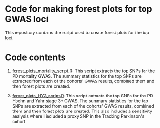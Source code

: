 # Code for making forest plots for top GWAS loci

This repository contains the script used to create forest plots for the top loci.

# Code contents

1. [forest_plots_mortality_script.R](https://github.com/huw-morris-lab/PD-survival-GWAS/blob/main/forest_plots/forest_plots_mortality_script.R): This script extracts the top SNPs for the PD mortality GWAS. The summary statistics for the top SNPs are extracted from each of the cohorts' GWAS results, combined them and then forest plots are created.

2. [forest_plots_HY3_script.R](https://github.com/huw-morris-lab/PD-survival-GWAS/blob/main/forest_plots/forest_plots_HY3_script.R): This script extracts the top SNPs for the PD Hoehn and Yahr stage 3+ GWAS. The summary statistics for the top SNPs are extracted from each of the cohorts' GWAS results, combined them and then forest plots are created. This also includes a sensitivity analysis where I included a proxy SNP in the Tracking Parkinson's cohort
